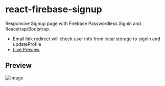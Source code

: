 # react-firebase-signup

Responsive Signup page with Firebase Passwordless Signin and Reacstrap/Bootstrap.
- Email link redirect will check user info from local storage to signin and updateProfile 
- [Live Preview](https://signupfirebase-47603.web.app/)

## Preview
![image](https://user-images.githubusercontent.com/75629345/131995046-89db7470-b4d3-4e12-be51-44ca499fd5bd.png)


